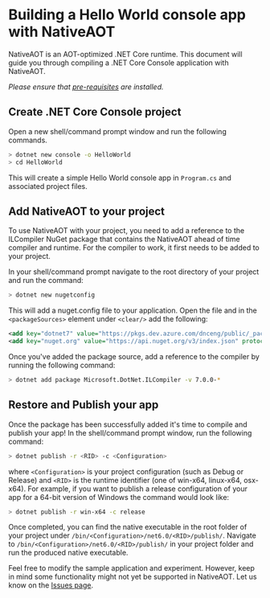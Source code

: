# Building a Hello World console app with NativeAOT

NativeAOT is an AOT-optimized .NET Core runtime. This document will guide you through compiling a .NET Core Console application with NativeAOT.

_Please ensure that [pre-requisites](https://github.com/dotnet/runtime/blob/main/src/coreclr/nativeaot/docs/prerequisites.md) are installed._

## Create .NET Core Console project

Open a new shell/command prompt window and run the following commands.

```bash
> dotnet new console -o HelloWorld
> cd HelloWorld
```

This will create a simple Hello World console app in `Program.cs` and associated project files.

## Add NativeAOT to your project

To use NativeAOT with your project, you need to add a reference to the ILCompiler NuGet package that contains the NativeAOT ahead of time compiler and runtime.
For the compiler to work, it first needs to be added to your project.

In your shell/command prompt navigate to the root directory of your project and run the command:

```bash
> dotnet new nugetconfig
```

This will add a nuget.config file to your application. Open the file and in the ``<packageSources>`` element under ``<clear/>`` add the following:

```xml
<add key="dotnet7" value="https://pkgs.dev.azure.com/dnceng/public/_packaging/dotnet7/nuget/v3/index.json" />
<add key="nuget.org" value="https://api.nuget.org/v3/index.json" protocolVersion="3" />
```

Once you've added the package source, add a reference to the compiler by running the following command:

```bash
> dotnet add package Microsoft.DotNet.ILCompiler -v 7.0.0-*
```

## Restore and Publish your app

Once the package has been successfully added it's time to compile and publish your app! In the shell/command prompt window, run the following command:

```bash
> dotnet publish -r <RID> -c <Configuration>
```

where `<Configuration>` is your project configuration (such as Debug or Release) and `<RID>` is the runtime identifier (one of win-x64, linux-x64, osx-x64). For example, if you want to publish a release configuration of your app for a 64-bit version of Windows the command would look like:

```bash
> dotnet publish -r win-x64 -c release
```

Once completed, you can find the native executable in the root folder of your project under `/bin/<Configuration>/net6.0/<RID>/publish/`. Navigate to `/bin/<Configuration>/net6.0/<RID>/publish/` in your project folder and run the produced native executable.

Feel free to modify the sample application and experiment. However, keep in mind some functionality might not yet be supported in NativeAOT. Let us know on the [Issues page](https://github.com/dotnet/runtime/issues).
